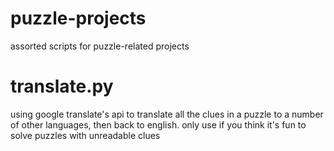 # puzzle-projects
assorted scripts for puzzle-related projects

# translate.py
using google translate's api to translate all the clues in a puzzle to a number of other languages, then back to english. only use if you think it's fun to solve puzzles with unreadable clues
